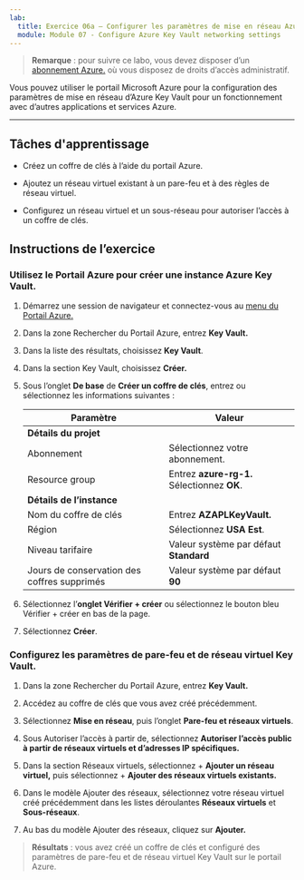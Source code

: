 ```yaml
---
lab:
  title: Exercice 06a – Configurer les paramètres de mise en réseau Azure Key Vault
  module: Module 07 - Configure Azure Key Vault networking settings
---
```



>**Remarque** : pour suivre ce labo, vous devez disposer d’un [abonnement Azure.](https://azure.microsoft.com/en-us/free/?azure-portal=true) où vous disposez de droits d’accès administratif. 


Vous pouvez utiliser le portail Microsoft Azure pour la configuration des paramètres de mise en réseau d’Azure Key Vault pour un fonctionnement avec d’autres applications et services Azure. 

---

## Tâches d'apprentissage

- Créez un coffre de clés à l’aide du portail Azure.

- Ajoutez un réseau virtuel existant à un pare-feu et à des règles de réseau virtuel.

- Configurez un réseau virtuel et un sous-réseau pour autoriser l’accès à un coffre de clés.

## Instructions de l’exercice 

### Utilisez le Portail Azure pour créer une instance Azure Key Vault.

1. Démarrez une session de navigateur et connectez-vous au [menu du Portail Azure.](https://portal.azure.com/)
   
2. Dans la zone Rechercher du Portail Azure, entrez **Key Vault.**

3. Dans la liste des résultats, choisissez **Key Vault**.

4. Dans la section Key Vault, choisissez **Créer.**

5. Sous l’onglet **De base** de **Créer un coffre de clés**, entrez ou sélectionnez les informations suivantes :
   
   |Paramètre|Valeur|
   |---|---|
   |**Détails du projet**|
   |Abonnement|Sélectionnez votre abonnement.|
   |Resource group|Entrez **azure-rg-1.** Sélectionnez **OK**.|
   |**Détails de l’instance**|
   |Nom du coffre de clés|Entrez **AZAPLKeyVault.**|
   |Région|Sélectionnez **USA Est**.|
   |Niveau tarifaire|Valeur système par défaut **Standard**|
   |Jours de conservation des coffres supprimés|Valeur système par défaut **90**|

7. Sélectionnez l’**onglet Vérifier + créer** ou sélectionnez le bouton bleu Vérifier + créer en bas de la page.
  
8. Sélectionnez **Créer**.

### Configurez les paramètres de pare-feu et de réseau virtuel Key Vault.

1. Dans la zone Rechercher du Portail Azure, entrez **Key Vault.**

2. Accédez au coffre de clés que vous avez créé précédemment.

3. Sélectionnez **Mise en réseau**, puis l’onglet **Pare-feu et réseaux virtuels**.

4. Sous Autoriser l’accès à partir de, sélectionnez **Autoriser l’accès public à partir de réseaux virtuels et d’adresses IP spécifiques.**

5. Dans la section Réseaux virtuels, sélectionnez + **Ajouter un réseau virtuel,** puis sélectionnez + **Ajouter des réseaux virtuels existants.**

6. Dans le modèle Ajouter des réseaux, sélectionnez votre réseau virtuel créé précédemment dans les listes déroulantes **Réseaux virtuels** et **Sous-réseaux**.

7. Au bas du modèle Ajouter des réseaux, cliquez sur **Ajouter.**

  > **Résultats** : vous avez créé un coffre de clés et configuré des paramètres de pare-feu et de réseau virtuel Key Vault sur le portail Azure.

